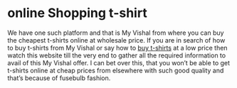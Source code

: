 # online Shopping t-shirt
We have one such platform and that is My Vishal from where you can buy the cheapest t-shirts online at wholesale price. If you are in search of how to buy t-shirts from My Vishal or say how to <a href="https://www.fusebulb.in/">buy t-shirts</a> at a low price then watch this website till the very end to gather all the required information to avail of this My Vishal offer. I can bet over this, that you won’t be able to get t-shirts online at cheap prices from elsewhere with such good quality and that’s because of fusebulb fashion.
